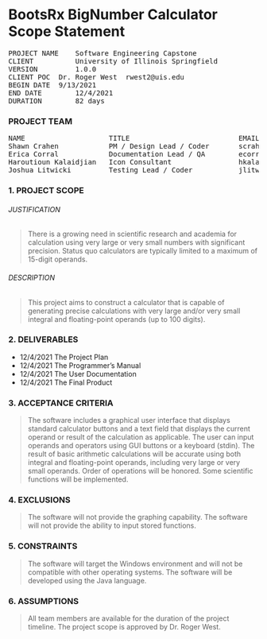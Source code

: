# BootsRx BigNumber Calculator Scope Statement
<pre>
PROJECT NAME	Software Engineering Capstone
CLIENT          University of Illinois Springfield
VERSION         1.0.0	
CLIENT POC	Dr. Roger West	rwest2@uis.edu
BEGIN DATE	9/13/2021	
END DATE        12/4/2021
DURATION        82 days
</pre>

### PROJECT TEAM
<pre>
NAME	                TITLE	                       EMAIL
Shawn Crahen            PM / Design Lead / Coder       scrah2@uis.edu
Erica Corral	        Documentation Lead / QA        ecorr3@uis.edu
Haroutioun Kalaidjian	Icon Consultant                hkala4@uis.edu
Joshua Litwicki	        Testing Lead / Coder	       jlitw2@uis.edu
</pre>

###  1. PROJECT SCOPE
###### JUSTIFICATION
> There is a growing need in scientific research and academia for calculation using very large or 
> very small numbers with significant precision. Status quo calculators are typically limited to a 
> maximum of 15-digit operands.

###### DESCRIPTION
> This project aims to construct a calculator that is capable of generating precise calculations 
> with very large and/or very small integral and floating-point operands (up to 100 digits).

### 2. DELIVERABLES
* 12/4/2021	The Project Plan
* 12/4/2021	The Programmer’s Manual
* 12/4/2021	The User Documentation
* 12/4/2021	The Final Product

### 3. ACCEPTANCE CRITERIA
> The software includes a graphical user interface that displays standard calculator buttons and a 
> text field that displays the current operand or result of the calculation as applicable. The user 
> can input operands and operators using GUI buttons or a keyboard (stdin). The result of basic 
> arithmetic calculations will be accurate using both integral and floating-point operands, 
> including very large or very small operands. Order of operations will be honored. 
> Some scientific functions will be implemented.

### 4. EXCLUSIONS
> The software will not provide the graphing capability. 
> The software will not provide the ability to input stored functions.

### 5. CONSTRAINTS
> The software will target the Windows environment and will not be compatible with other 
> operating systems. The software will be developed using the Java language.

### 6. ASSUMPTIONS
> All team members are available for the duration of the project timeline. 
> The project scope is approved by Dr. Roger West.		